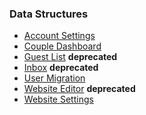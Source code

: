 ### Data Structures

* [Account Settings](https://github.com/AmpersandHQ/gettingmarried/wiki/Account-Settings-data-structure)
* [Couple Dashboard](https://github.com/AmpersandHQ/gettingmarried/wiki/Couple-dashboard-data-structure)
* [Guest List](https://github.com/AmpersandHQ/gettingmarried/wiki/Guest-List-Data-Structure) **deprecated**
* [Inbox](https://github.com/AmpersandHQ/gettingmarried/wiki/Inbox-data-structure) **deprecated**
* [User Migration](https://github.com/AmpersandHQ/gettingmarried/wiki/User-migration-data-structure)
* [Website Editor](https://github.com/AmpersandHQ/gettingmarried/wiki/Website-Editor-Data-Structure) **deprecated**
* [Website Settings](https://github.com/AmpersandHQ/gettingmarried/wiki/Website-Settings-data-structure)